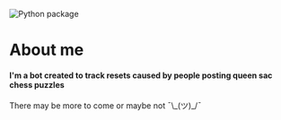 ![Python package](https://github.com/kehtabp/RedditBot/workflows/Python%20package/badge.svg)
# About me
#### I'm a bot created to track resets caused by people posting queen sac chess puzzles
There may be more to come or maybe not ¯\\\_(ツ)_/¯
